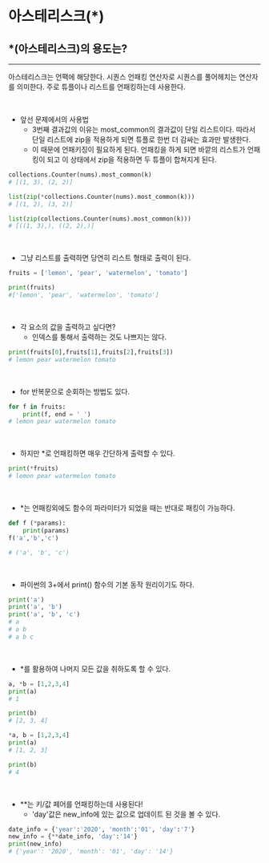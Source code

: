 # 아스테리스크(*)

## *(아스테리스크)의 용도는?

---

아스테리스크는 언팩에 해당한다. 시퀀스 언패킹 연산자로 시퀀스를 풀어헤치는 연산자를 의미한다. 주로  튜플이나 리스트를 언패킹하는데 사용한다.

<br>

- 앞선 문제에서의 사용법
    - 3번째 결과값의 이유는 most_common의 결과값이 단일 리스트이다. 따라서 단일 리스트에 zip을 적용하게 되면 튜플로 한번 더 감싸는 효과만 발생한다.
    - 이 때문에 언패키징이 필요하게 된다. 언패킹을 하게 되면 바깥의 리스트가 언패킹이 되고 이 상태에서 zip을 적용하면 두 튜플이 합쳐지게 된다.

```python
collections.Counter(nums).most_common(k)
# [(1, 3), (2, 2)]

list(zip(*collections.Counter(nums).most_common(k)))
# [(1, 2), (3, 2)]

list(zip(collections.Counter(nums).most_common(k)))
# [((1, 3),), ((2, 2),)]
```

<br>

- 그냥 리스트를 출력하면 당연히 리스트 형태로 출력이 된다.

```python
fruits = ['lemon', 'pear', 'watermelon', 'tomato']

print(fruits)
#['lemon', 'pear', 'watermelon', 'tomato']
```

<br>


- 각 요소의 값을 출력하고 싶다면?
    - 인덱스를 통해서 출력하는 것도 나쁘지는 않다.

```python
print(fruits[0],fruits[1],fruits[2],fruits[3])
# lemon pear watermelon tomato
```

<br>


- for 반복문으로 순회하는 방법도 있다.

```python
for f in fruits:
    print(f, end = ' ')
# lemon pear watermelon tomato
```

<br>

- 하지만 *로 언패킹하면 매우 간단하게 출력할 수 있다.

```python
print(*fruits)
# lemon pear watermelon tomato
```

<br>


- *는 언패킹외에도 함수의 파라미터가 되었을 때는 반대로 패킹이 가능하다.

```python
def f (*params):
    print(params)
f('a','b','c')

# ('a', 'b', 'c')
```

<br>

- 파이썬의 3+에서 print() 함수의 기본 동작 원리이기도 하다.

```python
print('a')
print('a', 'b')
print('a', 'b', 'c')
# a
# a b
# a b c
```

<br>


- *를 활용하여 나머지 모든 값을 취하도록 할 수 있다.

```python
a, *b = [1,2,3,4]
print(a)
# 1

print(b)
# [2, 3, 4]

*a, b = [1,2,3,4]
print(a)
# [1, 2, 3]

print(b)
# 4
```

<br>


- **는 키/값 페어를 언패킹하는데 사용된다!
    - 'day'값은 new_info에 있는 값으로 업데이트 된 것을 볼 수 있다.

```python
date_info = {'year':'2020', 'month':'01', 'day':'7'}
new_info = {**date_info, 'day':'14'}
print(new_info)
# {'year': '2020', 'month': '01', 'day': '14'}
```